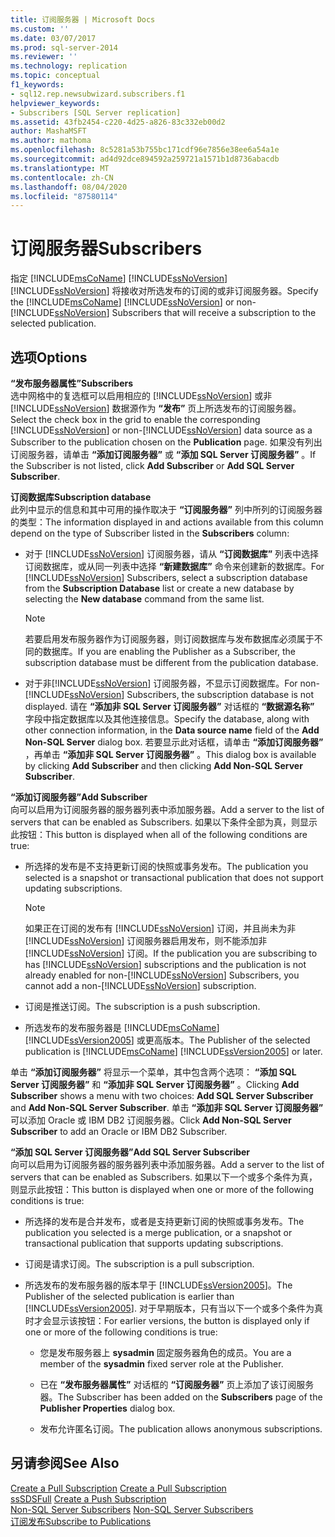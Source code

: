 ```yaml
---
title: 订阅服务器 | Microsoft Docs
ms.custom: ''
ms.date: 03/07/2017
ms.prod: sql-server-2014
ms.reviewer: ''
ms.technology: replication
ms.topic: conceptual
f1_keywords:
- sql12.rep.newsubwizard.subscribers.f1
helpviewer_keywords:
- Subscribers [SQL Server replication]
ms.assetid: 43fb2454-c220-4d25-a826-83c332eb00d2
author: MashaMSFT
ms.author: mathoma
ms.openlocfilehash: 8c5281a53b755bc171cdf96e7856e38ee6a54a1e
ms.sourcegitcommit: ad4d92dce894592a259721a1571b1d8736abacdb
ms.translationtype: MT
ms.contentlocale: zh-CN
ms.lasthandoff: 08/04/2020
ms.locfileid: "87580114"
---
```

# <a name="subscribers"></a><span data-ttu-id="23211-102">订阅服务器</span><span class="sxs-lookup"><span data-stu-id="23211-102">Subscribers</span></span>
  <span data-ttu-id="23211-103">指定 [!INCLUDE[msCoName](../../includes/msconame-md.md)] [!INCLUDE[ssNoVersion](../../includes/ssnoversion-md.md)] [!INCLUDE[ssNoVersion](../../includes/ssnoversion-md.md)] 将接收对所选发布的订阅的或非订阅服务器。</span><span class="sxs-lookup"><span data-stu-id="23211-103">Specify the [!INCLUDE[msCoName](../../includes/msconame-md.md)] [!INCLUDE[ssNoVersion](../../includes/ssnoversion-md.md)] or non-[!INCLUDE[ssNoVersion](../../includes/ssnoversion-md.md)] Subscribers that will receive a subscription to the selected publication.</span></span>  
  
## <a name="options"></a><span data-ttu-id="23211-104">选项</span><span class="sxs-lookup"><span data-stu-id="23211-104">Options</span></span>  
 <span data-ttu-id="23211-105">**“发布服务器属性”**</span><span class="sxs-lookup"><span data-stu-id="23211-105">**Subscribers**</span></span>  
 <span data-ttu-id="23211-106">选中网格中的复选框可以启用相应的 [!INCLUDE[ssNoVersion](../../includes/ssnoversion-md.md)] 或非[!INCLUDE[ssNoVersion](../../includes/ssnoversion-md.md)] 数据源作为 **“发布”** 页上所选发布的订阅服务器。</span><span class="sxs-lookup"><span data-stu-id="23211-106">Select the check box in the grid to enable the corresponding [!INCLUDE[ssNoVersion](../../includes/ssnoversion-md.md)] or non-[!INCLUDE[ssNoVersion](../../includes/ssnoversion-md.md)] data source as a Subscriber to the publication chosen on the **Publication** page.</span></span> <span data-ttu-id="23211-107">如果没有列出订阅服务器，请单击 **“添加订阅服务器”** 或 **“添加 SQL Server 订阅服务器”** 。</span><span class="sxs-lookup"><span data-stu-id="23211-107">If the Subscriber is not listed, click **Add Subscriber** or **Add SQL Server Subscriber**.</span></span>  
  
 <span data-ttu-id="23211-108">**订阅数据库**</span><span class="sxs-lookup"><span data-stu-id="23211-108">**Subscription database**</span></span>  
 <span data-ttu-id="23211-109">此列中显示的信息和其中可用的操作取决于 **“订阅服务器”** 列中所列的订阅服务器的类型：</span><span class="sxs-lookup"><span data-stu-id="23211-109">The information displayed in and actions available from this column depend on the type of Subscriber listed in the **Subscribers** column:</span></span>  
  
-   <span data-ttu-id="23211-110">对于 [!INCLUDE[ssNoVersion](../../includes/ssnoversion-md.md)] 订阅服务器，请从 **“订阅数据库”** 列表中选择订阅数据库，或从同一列表中选择 **“新建数据库”** 命令来创建新的数据库。</span><span class="sxs-lookup"><span data-stu-id="23211-110">For [!INCLUDE[ssNoVersion](../../includes/ssnoversion-md.md)] Subscribers, select a subscription database from the **Subscription Database** list or create a new database by selecting the **New database** command from the same list.</span></span>  
  
    > [!NOTE]  
    >  <span data-ttu-id="23211-111">若要启用发布服务器作为订阅服务器，则订阅数据库与发布数据库必须属于不同的数据库。</span><span class="sxs-lookup"><span data-stu-id="23211-111">If you are enabling the Publisher as a Subscriber, the subscription database must be different from the publication database.</span></span>  
  
-   <span data-ttu-id="23211-112">对于非[!INCLUDE[ssNoVersion](../../includes/ssnoversion-md.md)] 订阅服务器，不显示订阅数据库。</span><span class="sxs-lookup"><span data-stu-id="23211-112">For non-[!INCLUDE[ssNoVersion](../../includes/ssnoversion-md.md)] Subscribers, the subscription database is not displayed.</span></span> <span data-ttu-id="23211-113">请在 **“添加非 SQL Server 订阅服务器”** 对话框的 **“数据源名称”** 字段中指定数据库以及其他连接信息。</span><span class="sxs-lookup"><span data-stu-id="23211-113">Specify the database, along with other connection information, in the **Data source name** field of the **Add Non-SQL Server** dialog box.</span></span> <span data-ttu-id="23211-114">若要显示此对话框，请单击 **“添加订阅服务器”** ，再单击 **“添加非 SQL Server 订阅服务器”** 。</span><span class="sxs-lookup"><span data-stu-id="23211-114">This dialog box is available by clicking **Add Subscriber** and then clicking **Add Non-SQL Server Subscriber**.</span></span>  
  
 <span data-ttu-id="23211-115">**“添加订阅服务器”**</span><span class="sxs-lookup"><span data-stu-id="23211-115">**Add Subscriber**</span></span>  
 <span data-ttu-id="23211-116">向可以启用为订阅服务器的服务器列表中添加服务器。</span><span class="sxs-lookup"><span data-stu-id="23211-116">Add a server to the list of servers that can be enabled as Subscribers.</span></span> <span data-ttu-id="23211-117">如果以下条件全部为真，则显示此按钮：</span><span class="sxs-lookup"><span data-stu-id="23211-117">This button is displayed when all of the following conditions are true:</span></span>  
  
-   <span data-ttu-id="23211-118">所选择的发布是不支持更新订阅的快照或事务发布。</span><span class="sxs-lookup"><span data-stu-id="23211-118">The publication you selected is a snapshot or transactional publication that does not support updating subscriptions.</span></span>  
  
    > [!NOTE]  
    >  <span data-ttu-id="23211-119">如果正在订阅的发布有 [!INCLUDE[ssNoVersion](../../includes/ssnoversion-md.md)] 订阅，并且尚未为非[!INCLUDE[ssNoVersion](../../includes/ssnoversion-md.md)] 订阅服务器启用发布，则不能添加非[!INCLUDE[ssNoVersion](../../includes/ssnoversion-md.md)] 订阅。</span><span class="sxs-lookup"><span data-stu-id="23211-119">If the publication you are subscribing to has [!INCLUDE[ssNoVersion](../../includes/ssnoversion-md.md)] subscriptions and the publication is not already enabled for non-[!INCLUDE[ssNoVersion](../../includes/ssnoversion-md.md)] Subscribers, you cannot add a non-[!INCLUDE[ssNoVersion](../../includes/ssnoversion-md.md)] subscription.</span></span>  
  
-   <span data-ttu-id="23211-120">订阅是推送订阅。</span><span class="sxs-lookup"><span data-stu-id="23211-120">The subscription is a push subscription.</span></span>  
  
-   <span data-ttu-id="23211-121">所选发布的发布服务器是 [!INCLUDE[msCoName](../../includes/msconame-md.md)] [!INCLUDE[ssVersion2005](../../includes/ssversion2005-md.md)] 或更高版本。</span><span class="sxs-lookup"><span data-stu-id="23211-121">The Publisher of the selected publication is [!INCLUDE[msCoName](../../includes/msconame-md.md)] [!INCLUDE[ssVersion2005](../../includes/ssversion2005-md.md)] or later.</span></span>  
  
 <span data-ttu-id="23211-122">单击 **“添加订阅服务器”** 将显示一个菜单，其中包含两个选项： **“添加 SQL Server 订阅服务器”** 和 **“添加非 SQL Server 订阅服务器”** 。</span><span class="sxs-lookup"><span data-stu-id="23211-122">Clicking **Add Subscriber** shows a menu with two choices: **Add SQL Server Subscriber** and **Add Non-SQL Server Subscriber**.</span></span> <span data-ttu-id="23211-123">单击 **“添加非 SQL Server 订阅服务器”** 可以添加 Oracle 或 IBM DB2 订阅服务器。</span><span class="sxs-lookup"><span data-stu-id="23211-123">Click **Add Non-SQL Server Subscriber** to add an Oracle or IBM DB2 Subscriber.</span></span>  
  
 <span data-ttu-id="23211-124">**“添加 SQL Server 订阅服务器”**</span><span class="sxs-lookup"><span data-stu-id="23211-124">**Add SQL Server Subscriber**</span></span>  
 <span data-ttu-id="23211-125">向可以启用为订阅服务器的服务器列表中添加服务器。</span><span class="sxs-lookup"><span data-stu-id="23211-125">Add a server to the list of servers that can be enabled as Subscribers.</span></span> <span data-ttu-id="23211-126">如果以下一个或多个条件为真，则显示此按钮：</span><span class="sxs-lookup"><span data-stu-id="23211-126">This button is displayed when one or more of the following conditions is true:</span></span>  
  
-   <span data-ttu-id="23211-127">所选择的发布是合并发布，或者是支持更新订阅的快照或事务发布。</span><span class="sxs-lookup"><span data-stu-id="23211-127">The publication you selected is a merge publication, or a snapshot or transactional publication that supports updating subscriptions.</span></span>  
  
-   <span data-ttu-id="23211-128">订阅是请求订阅。</span><span class="sxs-lookup"><span data-stu-id="23211-128">The subscription is a pull subscription.</span></span>  
  
-   <span data-ttu-id="23211-129">所选发布的发布服务器的版本早于 [!INCLUDE[ssVersion2005](../../includes/ssversion2005-md.md)]。</span><span class="sxs-lookup"><span data-stu-id="23211-129">The Publisher of the selected publication is earlier than [!INCLUDE[ssVersion2005](../../includes/ssversion2005-md.md)].</span></span> <span data-ttu-id="23211-130">对于早期版本，只有当以下一个或多个条件为真时才会显示该按钮：</span><span class="sxs-lookup"><span data-stu-id="23211-130">For earlier versions, the button is displayed only if one or more of the following conditions is true:</span></span>  
  
    -   <span data-ttu-id="23211-131">您是发布服务器上 **sysadmin** 固定服务器角色的成员。</span><span class="sxs-lookup"><span data-stu-id="23211-131">You are a member of the **sysadmin** fixed server role at the Publisher.</span></span>  
  
    -   <span data-ttu-id="23211-132">已在 **“发布服务器属性”** 对话框的 **“订阅服务器”** 页上添加了该订阅服务器。</span><span class="sxs-lookup"><span data-stu-id="23211-132">The Subscriber has been added on the **Subscribers** page of the **Publisher Properties** dialog box.</span></span>  
  
    -   <span data-ttu-id="23211-133">发布允许匿名订阅。</span><span class="sxs-lookup"><span data-stu-id="23211-133">The publication allows anonymous subscriptions.</span></span>  
  
## <a name="see-also"></a><span data-ttu-id="23211-134">另请参阅</span><span class="sxs-lookup"><span data-stu-id="23211-134">See Also</span></span>  
 <span data-ttu-id="23211-135">[Create a Pull Subscription](create-a-pull-subscription.md) </span><span class="sxs-lookup"><span data-stu-id="23211-135">[Create a Pull Subscription](create-a-pull-subscription.md) </span></span>  
 <span data-ttu-id="23211-136">[ssSDSFull](create-a-push-subscription.md) </span><span class="sxs-lookup"><span data-stu-id="23211-136">[Create a Push Subscription](create-a-push-subscription.md) </span></span>  
 <span data-ttu-id="23211-137">[Non-SQL Server Subscribers](non-sql/non-sql-server-subscribers.md) </span><span class="sxs-lookup"><span data-stu-id="23211-137">[Non-SQL Server Subscribers](non-sql/non-sql-server-subscribers.md) </span></span>  
 [<span data-ttu-id="23211-138">订阅发布</span><span class="sxs-lookup"><span data-stu-id="23211-138">Subscribe to Publications</span></span>](subscribe-to-publications.md)  
  
  

